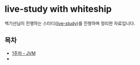 # live-study with whiteship

백기선님이 진행하는 스터디([live-study](https://github.com/whiteship/live-study/issues))를 진행하며 정리한 자료입니다. 



## 목차

* [1주차 - JVM]()
* 

